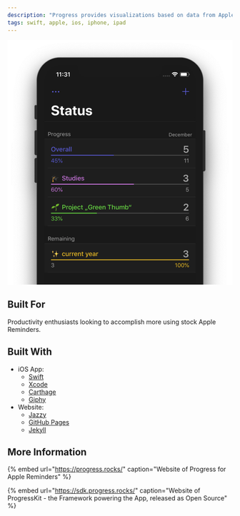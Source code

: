 ```yaml
---
description: "Progress provides visualizations based on data from Apple Reminders"
tags: swift, apple, ios, iphone, ipad
---
```


![visualize your to-dos, face your goals and beat the bar!](../.gitbook/assets/progress-for-apple-reminders.png)

## Built For

Productivity enthusiasts looking to accomplish more using stock Apple Reminders.

## Built With

- iOS App:
  - [Swift](https://swift.org/getting-started/)
  - [Xcode](https://developer.apple.com/xcode/)
  - [Carthage](https://github.com/Carthage/Carthage)
  - [Giphy](https://github.com/Giphy/giphy-ios-sdk-core/)
- Website:
  - [Jazzy](https://github.com/realm/jazzy)
  - [GitHub Pages](https://pages.github.com/)
  - [Jekyll](https://jekyllrb.com/)

## More Information

{% embed url="https://progress.rocks/" caption="Website of Progress for Apple Reminders" %}

{% embed url="https://sdk.progress.rocks/" caption="Website of ProgressKit - the Framework powering the App, released as Open Source" %}
